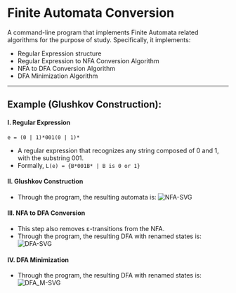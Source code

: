 # Finite Automata Conversion

A command-line program that implements Finite Automata related
algorithms for the purpose of study. Specifically, it implements:
  - Regular Expression structure
  - Regular Expression to NFA Conversion Algorithm
  - NFA to DFA Conversion Algorithm
  - DFA Minimization Algorithm


---

## Example (Glushkov Construction):

#### I. Regular Expression
`e = (0 | 1)*001(0 | 1)*`
- A regular expression that recognizes any string composed of 0 and 1, with the substring 001.
- Formally, `L(e) = {B*001B* | B is 0 or 1}`

#### II. Glushkov Construction
- Through the program, the resulting automata is:
![NFA-SVG](https://raw.githubusercontent.com/water-mizuu/glushkov_construction/master/example/nfa.svg)

#### III. NFA to DFA Conversion
- This step also removes ε-transitions from the NFA.
- Through the program, the resulting DFA with renamed states is:
![DFA-SVG](https://raw.githubusercontent.com/water-mizuu/glushkov_construction/master/example/dfa.svg)

#### IV. DFA Minimization
- Through the program, the resulting DFA with renamed states is:
![DFA_M-SVG](https://raw.githubusercontent.com/water-mizuu/glushkov_construction/master/example/dfa_m.svg)
